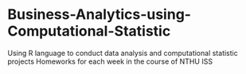 # Business-Analytics-using-Computational-Statistic

Using R language to conduct data analysis and computational statistic projects
Homeworks for each week in the course of NTHU ISS
